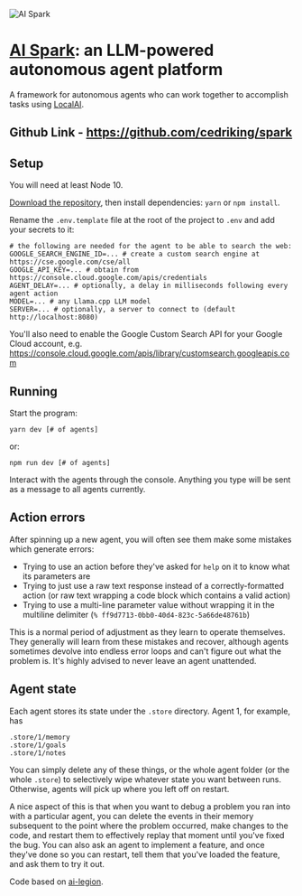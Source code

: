 ![AI Spark](https://cdn.discordapp.com/attachments/1138961497691799693/1162248501120475227/unnamed.jpg?ex=653b3f44&is=6528ca44&hm=e0b2f74f2ba38097b8e78b80182e2e6beff4a3827847ddffb2693178a3dd6e05&)

# [AI Spark](https://github.com/cedriking/spark): an LLM-powered autonomous agent platform

A framework for autonomous agents who can work together to accomplish tasks using [LocalAI](https://github.com/go-skynet/LocalAI).

## Github Link - https://github.com/cedriking/spark

## Setup

You will need at least Node 10.

[Download the repository](https://github.com/cedriking/spark), then install dependencies: `yarn` or `npm install`.

Rename the `.env.template` file at the root of the project to `.env` and add your secrets to it:

```
# the following are needed for the agent to be able to search the web:
GOOGLE_SEARCH_ENGINE_ID=... # create a custom search engine at https://cse.google.com/cse/all
GOOGLE_API_KEY=... # obtain from https://console.cloud.google.com/apis/credentials
AGENT_DELAY=... # optionally, a delay in milliseconds following every agent action
MODEL=... # any Llama.cpp LLM model
SERVER=... # optionally, a server to connect to (default http://localhost:8080)
```

You'll also need to enable the Google Custom Search API for your Google Cloud account, e.g. <https://console.cloud.google.com/apis/library/customsearch.googleapis.com>

## Running

Start the program:

```
yarn dev [# of agents]
```

or:

```
npm run dev [# of agents]
```

Interact with the agents through the console. Anything you type will be sent as a message to all agents currently.

## Action errors

After spinning up a new agent, you will often see them make some mistakes which generate errors:

- Trying to use an action before they've asked for `help` on it to know what its parameters are
- Trying to just use a raw text response instead of a correctly-formatted action (or raw text wrapping a code block which contains a valid action)
- Trying to use a multi-line parameter value without wrapping it in the multiline delimiter (`% ff9d7713-0bb0-40d4-823c-5a66de48761b`)

This is a normal period of adjustment as they learn to operate themselves. They generally will learn from these mistakes and recover, although agents sometimes devolve into endless error loops and can't figure out what the problem is. It's highly advised to never leave an agent unattended.

## Agent state

Each agent stores its state under the `.store` directory. Agent 1, for example, has

```
.store/1/memory
.store/1/goals
.store/1/notes
```

You can simply delete any of these things, or the whole agent folder (or the whole `.store`) to selectively wipe whatever state you want between runs. Otherwise, agents will pick up where you left off on restart.

A nice aspect of this is that when you want to debug a problem you ran into with a particular agent, you can delete the events in their memory subsequent to the point where the problem occurred, make changes to the code, and restart them to effectively replay that moment until you've fixed the bug. You can also ask an agent to implement a feature, and once they've done so you can restart, tell them that you've loaded the feature, and ask them to try it out.

Code based on [ai-legion](https://github.com/eumemic/ai-legion).
